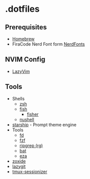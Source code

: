 # .dotfiles

## Prerequisites

- [Homebrew](https://brew.sh/)
- FiraCode Nerd Font form [NerdFonts](https://www.nerdfonts.com/font-downloads)

## NVIM Config

- [LazyVim](https://www.lazyvim.org/installation)

## Tools

- Shells
  - [zsh](https://www.zsh.org/)
  - [fish](https://fishshell.com/)
    - [fisher](https://github.com/jorgebucaran/fisher)
  - [nushell](https://www.nushell.sh/)
- [starship](https://starship.rs/) - Prompt theme engine
- Tools
  - [fd](https://github.com/sharkdp/fd)
  - [fzf](https://github.com/junegunn/fzf)
  - [ripgrep (rg)](https://github.com/BurntSushi/ripgrep)
  - [bat](https://github.com/sharkdp/bat)
  - [eza](https://github.com/eza-community/eza)
- [zoxide](https://github.com/ajeetdsouza/zoxide)
- [lazygit](https://github.com/jesseduffield/lazygit)
- [tmux-sessionizer](https://github.com/jrmoulton/tmux-sessionizer)
